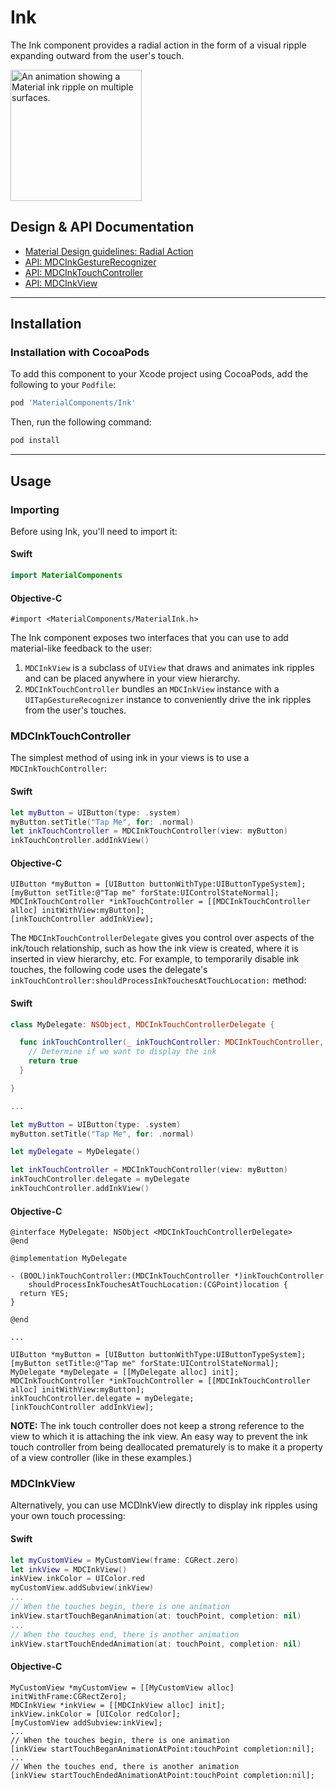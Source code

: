 <!--docs:
title: "Ink"
layout: detail
section: components
excerpt: "The Ink component provides a radial action in the form of a visual ripple expanding outward from the user's touch."
iconId: ripple
path: /catalog/ink/
api_doc_root: true
-->

# Ink

The Ink component provides a radial action in the form of a visual ripple expanding outward from
the user's touch.

<img src="docs/assets/ink.gif" alt="An animation showing a Material ink ripple on multiple surfaces." width="210">

## Design & API Documentation

<ul class="icon-list">
  <li class="icon-list-item icon-list-item--spec"><a href="https://material.io/guidelines/animation/responsive-interaction.html#responsive-interaction-radial-action">Material Design guidelines: Radial Action</a></li>
  <li class="icon-list-item icon-list-item--link"><a href="https://material.io/components/ios/catalog/ink/api-docs/Classes/MDCInkGestureRecognizer.html">API: MDCInkGestureRecognizer</a></li>
  <li class="icon-list-item icon-list-item--link"><a href="https://material.io/components/ios/catalog/ink/api-docs/Classes/MDCInkTouchController.html">API: MDCInkTouchController</a></li>
  <li class="icon-list-item icon-list-item--link"><a href="https://material.io/components/ios/catalog/ink/api-docs/Classes/MDCInkView.html">API: MDCInkView</a></li>
</ul>

- - -

## Installation

### Installation with CocoaPods

To add this component to your Xcode project using CocoaPods, add the following to your `Podfile`:

```bash
pod 'MaterialComponents/Ink'
```
<!--{: .code-renderer.code-renderer--install }-->

Then, run the following command:

```bash
pod install
```


- - -

## Usage

### Importing

Before using Ink, you'll need to import it:

<!--<div class="material-code-render" markdown="1">-->
#### Swift
```swift
import MaterialComponents
```

#### Objective-C

```objc
#import <MaterialComponents/MaterialInk.h>
```
<!--</div>-->

The Ink component exposes two interfaces that you can use to add material-like
feedback to the user:

1. `MDCInkView` is a subclass of `UIView` that draws and animates ink ripples
and can be placed anywhere in your view hierarchy.
2. `MDCInkTouchController` bundles an `MDCInkView` instance with a
`UITapGestureRecognizer` instance to conveniently drive the ink ripples from the
user's touches.

### MDCInkTouchController

The simplest method of using ink in your views is to use a
`MDCInkTouchController`:

<!--<div class="material-code-render" markdown="1">-->
#### Swift
```swift
let myButton = UIButton(type: .system)
myButton.setTitle("Tap Me", for: .normal)
let inkTouchController = MDCInkTouchController(view: myButton)
inkTouchController.addInkView()
```

#### Objective-C
```objc
UIButton *myButton = [UIButton buttonWithType:UIButtonTypeSystem];
[myButton setTitle:@"Tap me" forState:UIControlStateNormal];
MDCInkTouchController *inkTouchController = [[MDCInkTouchController alloc] initWithView:myButton];
[inkTouchController addInkView];
```
<!--</div>-->



The `MDCInkTouchControllerDelegate` gives you control over aspects of the
ink/touch relationship, such as how the ink view is created, where it is
inserted in view hierarchy, etc. For example, to temporarily disable ink
touches, the following code uses the delegate's
`inkTouchController:shouldProcessInkTouchesAtTouchLocation:` method:

<!--<div class="material-code-render" markdown="1">-->

#### Swift
```swift
class MyDelegate: NSObject, MDCInkTouchControllerDelegate {

  func inkTouchController(_ inkTouchController: MDCInkTouchController, shouldProcessInkTouchesAtTouchLocation location: CGPoint) -> Bool {
    // Determine if we want to display the ink
    return true
  }

}

...

let myButton = UIButton(type: .system)
myButton.setTitle("Tap Me", for: .normal)

let myDelegate = MyDelegate()

let inkTouchController = MDCInkTouchController(view: myButton)
inkTouchController.delegate = myDelegate
inkTouchController.addInkView()

```

#### Objective-C
```objc
@interface MyDelegate: NSObject <MDCInkTouchControllerDelegate>
@end

@implementation MyDelegate

- (BOOL)inkTouchController:(MDCInkTouchController *)inkTouchController
    shouldProcessInkTouchesAtTouchLocation:(CGPoint)location {
  return YES;
}

@end

...

UIButton *myButton = [UIButton buttonWithType:UIButtonTypeSystem];
[myButton setTitle:@"Tap me" forState:UIControlStateNormal];
MyDelegate *myDelegate = [[MyDelegate alloc] init];
MDCInkTouchController *inkTouchController = [[MDCInkTouchController alloc] initWithView:myButton];
inkTouchController.delegate = myDelegate;
[inkTouchController addInkView];
```
<!--</div>-->

**NOTE:** The ink touch controller does not keep a strong reference to the view to which it is attaching the ink view.
An easy way to prevent the ink touch controller from being deallocated prematurely is to make it a property of a view controller (like in these examples.)

### MDCInkView

Alternatively, you can use MCDInkView directly to display ink ripples using your
own touch processing:

<!--<div class="material-code-render" markdown="1">-->
#### Swift
```swift
let myCustomView = MyCustomView(frame: CGRect.zero)
let inkView = MDCInkView()
inkView.inkColor = UIColor.red
myCustomView.addSubview(inkView)
...
// When the touches begin, there is one animation
inkView.startTouchBeganAnimation(at: touchPoint, completion: nil)
...
// When the touches end, there is another animation
inkView.startTouchEndedAnimation(at: touchPoint, completion: nil)
```

#### Objective-C
```objc
MyCustomView *myCustomView = [[MyCustomView alloc] initWithFrame:CGRectZero];
MDCInkView *inkView = [[MDCInkView alloc] init];
inkView.inkColor = [UIColor redColor];
[myCustomView addSubview:inkView];
...
// When the touches begin, there is one animation
[inkView startTouchBeganAnimationAtPoint:touchPoint completion:nil];
...
// When the touches end, there is another animation
[inkView startTouchEndedAnimationAtPoint:touchPoint completion:nil];
```
<!--</div>-->
